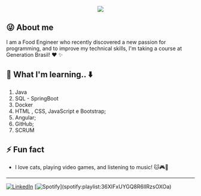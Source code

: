 <p align="center">
<img src="https://media3.giphy.com/media/5aY7BIL8PoLL9nwa3p/giphy.gif">

## :stuck_out_tongue_winking_eye: About me
I am a Food Engineer who recently discovered a new passion for programming, and to improve my technical skills, I'm taking a course at Generation Brasil! :heart: :sparkles: 
## :raised_hands: What I'm learning.. :arrow_down:
1)  Java 
2)  SQL - SpringBoot
3)  Docker
4)  HTML , CSS, JavaScript e Bootstrap;
5) Angular;
6) GitHub;
7) SCRUM

## ⚡ Fun fact
- I love cats, playing video games, and listening to music! :cat::video_game::musical_score:
______________________________
[![LinkedIn](https://img.shields.io/badge/linkedin-%230077B5.svg?&style=for-the-badge&logo=linkedin&logoColor=white)](https://www.linkedin.com/in/carolina-guida/) [![Spotify](https://img.shields.io/badge/spotify-%231ED760.svg?&style=for-the-badge&logo=spotify&logoColor=white")](spotify:playlist:36XIFxUYGQ8R6lIRzsOXOa)
</div>
</p>
